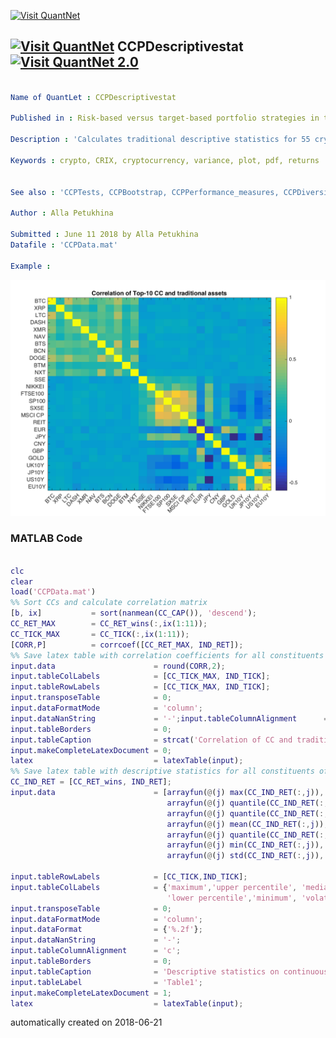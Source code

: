 [<img src="https://github.com/QuantLet/Styleguide-and-FAQ/blob/master/pictures/banner.png" width="888" alt="Visit QuantNet">](http://quantlet.de/)

## [<img src="https://github.com/QuantLet/Styleguide-and-FAQ/blob/master/pictures/qloqo.png" alt="Visit QuantNet">](http://quantlet.de/) **CCPDescriptivestat** [<img src="https://github.com/QuantLet/Styleguide-and-FAQ/blob/master/pictures/QN2.png" width="60" alt="Visit QuantNet 2.0">](http://quantlet.de/)

```yaml

Name of QuantLet : CCPDescriptivestat

Published in : Risk-based versus target-based portfolio strategies in the cryptocurrency market

Description : 'Calculates traditional descriptive statistics for 55 cryptocurrencies and traditional assets and correlation matrix'

Keywords : crypto, CRIX, cryptocurrency, variance, plot, pdf, returns


See also : 'CCPTests, CCPBootstrap, CCPPerformance_measures, CCPDiversification_measures'

Author : Alla Petukhina

Submitted : June 11 2018 by Alla Petukhina
Datafile : 'CCPData.mat'

Example : 
```

![Picture1](CORR_IND_TOP_10CC.png)

### MATLAB Code
```matlab

clc
clear
load('CCPData.mat')
%% Sort CCs and calculate correlation matrix
[b, ix]           = sort(nanmean(CC_CAP()), 'descend');
CC_RET_MAX        = CC_RET_wins(:,ix(1:11));
CC_TICK_MAX       = CC_TICK(:,ix(1:11));
[CORR,P]          = corrcoef([CC_RET_MAX, IND_RET]);
%% Save latex table with correlation coefficients for all constituents of the investment universe
input.data                      = round(CORR,2);
input.tableColLabels            = [CC_TICK_MAX, IND_TICK];
input.tableRowLabels            = [CC_TICK_MAX, IND_TICK];
input.transposeTable            = 0;
input.dataFormatMode            = 'column'; 
input.dataNanString             = '-';input.tableColumnAlignment      = 'r';
input.tableBorders              = 0;
input.tableCaption              = strcat('Correlation of CC and traditional assets');
input.makeCompleteLatexDocument = 0;
latex                           = latexTable(input);
%% Save latex table with descriptive statistics for all constituents of the investment universe
CC_IND_RET = [CC_RET_wins, IND_RET];
input.data                      = [arrayfun(@(j) max(CC_IND_RET(:,j)), 1:size(CC_IND_RET,2));
                                   arrayfun(@(j) quantile(CC_IND_RET(:,j), 0.9), 1:size(CC_IND_RET,2));
                                   arrayfun(@(j) quantile(CC_IND_RET(:,j), 0.5), 1:size(CC_IND_RET,2));
                                   arrayfun(@(j) mean(CC_IND_RET(:,j)), 1:size(CC_IND_RET,2));
                                   arrayfun(@(j) quantile(CC_IND_RET(:,j), 0.1), 1:size(CC_IND_RET,2));
                                   arrayfun(@(j) min(CC_IND_RET(:,j)), 1:size(CC_IND_RET,2));
                                   arrayfun(@(j) std(CC_IND_RET(:,j)), 1:size(CC_IND_RET,2))]';
                               
input.tableRowLabels            = [CC_TICK,IND_TICK];
input.tableColLabels            = {'maximum','upper percentile', 'median', 'mean',...
                                   'lower percentile','minimum', 'volatility'};
input.transposeTable            = 0;
input.dataFormatMode            = 'column'; 
input.dataFormat                = {'%.2f'};
input.dataNanString             = '-';
input.tableColumnAlignment      = 'c';
input.tableBorders              = 0;
input.tableCaption              = 'Descriptive statistics on continuously compounded monthly returns returns of satllites mutual funds';
input.tableLabel                = 'Table1';
input.makeCompleteLatexDocument = 1;
latex                           = latexTable(input);
```

automatically created on 2018-06-21
